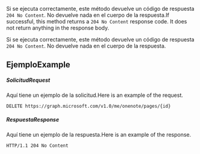 <span data-ttu-id="03896-p102">Si se ejecuta correctamente, este método devuelve un código de respuesta `204 No Content`. No devuelve nada en el cuerpo de la respuesta.</span><span class="sxs-lookup"><span data-stu-id="03896-p102">If successful, this method returns a `204 No Content` response code. It does not return anything in the response body.</span></span>

Si se ejecuta correctamente, este método devuelve un código de respuesta `204 No Content`. No devuelve nada en el cuerpo de la respuesta.

## <a name="example"></a><span data-ttu-id="03896-118">Ejemplo</span><span class="sxs-lookup"><span data-stu-id="03896-118">Example</span></span>
##### <a name="request"></a><span data-ttu-id="03896-119">Solicitud</span><span class="sxs-lookup"><span data-stu-id="03896-119">Request</span></span>
<span data-ttu-id="03896-120">Aquí tiene un ejemplo de la solicitud.</span><span class="sxs-lookup"><span data-stu-id="03896-120">Here is an example of the request.</span></span>
<!-- {
  "blockType": "request",
  "name": "delete_page"
}-->
```http
DELETE https://graph.microsoft.com/v1.0/me/onenote/pages/{id}
```
##### <a name="response"></a><span data-ttu-id="03896-121">Respuesta</span><span class="sxs-lookup"><span data-stu-id="03896-121">Response</span></span>
<span data-ttu-id="03896-122">Aquí tiene un ejemplo de la respuesta.</span><span class="sxs-lookup"><span data-stu-id="03896-122">Here is an example of the response.</span></span>
<!-- {
  "blockType": "response",
  "truncated": true
} -->
```http
HTTP/1.1 204 No Content
```

<!-- uuid: 8fcb5dbc-d5aa-4681-8e31-b001d5168d79
2015-10-25 14:57:30 UTC -->
<!-- {
  "type": "#page.annotation",
  "description": "Delete page",
  "keywords": "",
  "section": "documentation",
  "tocPath": ""
}-->